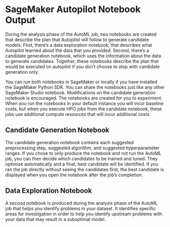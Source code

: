 # SageMaker Autopilot Notebook Output<a name="autopilot-automate-model-development-notebook-output"></a>

 During the analysis phase of the AutoML job, two notebooks are created that describe the plan that Autopilot will follow to generate candidate models\. First, there’s a data exploration notebook, that describes what Autopilot learned about the data that you provided\. Second, there’s a candidate generation notebook, which uses the information about the data to generate candidates\. Together, these notebooks describe the plan that would be executed on autopilot if you don’t choose to stop with candidate generation only\. 

 You can run both notebooks in SageMaker or locally if you have installed the SageMaker Python SDK\. You can share the notebooks just like any other SageMaker Studio notebook\. Modifications on the candidate generation notebook is encouraged\. The notebooks are created for you to experiment\. When you run the notebooks in your default instance you will incur baseline costs, but when you execute HPO jobs from the candidate notebook, these jobs use additional compute resources that will incur additional costs\. 

## Candidate Generation Notebook<a name="candidate-generation-notebook"></a>

 The candidate generation notebook contains each suggested preprocessing step, suggested algorithm, and suggested hyperparameter ranges\. If you chose to only produce the notebook and not run the AutoML job, you can then decide which candidates to be trained and tuned\. They optimize automatically and a final, best candidate will be identified\. If you ran the job directly without seeing the candidates first, the best candidate is displayed when you open the notebook after the job’s completion\. 

## Data Exploration Notebook<a name="data-exploration-notebook"></a>

 A second notebook is produced during the analysis phase of the AutoML job that helps you identify problems in your dataset\. It identifies specific areas for investigation in order to help you identify upstream problems with your data that may result in a suboptimal model\. 